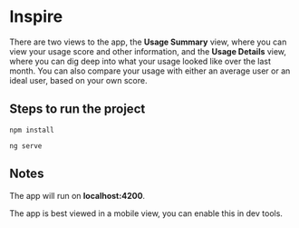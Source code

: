# Inspire

There are two views to the app, the **Usage Summary** view, where you can view your usage score and other information, and the **Usage Details** view, where you can dig deep into what your usage looked like over the last month. You can also compare your usage with either an average user or an ideal user, based on your own score.


## Steps to run the project
```
npm install

ng serve
```

## Notes
The app will run on **localhost:4200**.

The app is best viewed in a mobile view, you can enable this in dev tools.

